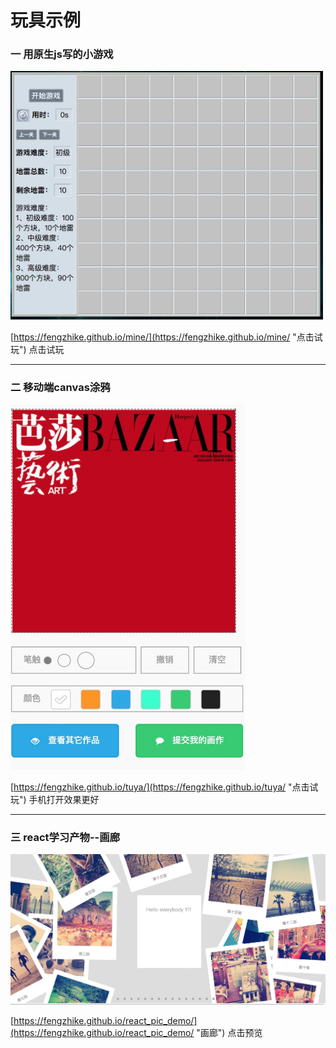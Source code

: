# 玩具示例

### 一 用原生js写的小游戏

<img src="./img/mine.jpg" width="500" />

[https://fengzhike.github.io/mine/](https://fengzhike.github.io/mine/ "点击试玩") 点击试玩

---

### 二 移动端canvas涂鸦

<img src="./img/tuya.jpg" width="375" />

[https://fengzhike.github.io/tuya/](https://fengzhike.github.io/tuya/ "点击试玩") 手机打开效果更好

---

### 三 react学习产物--画廊

<img src="./img/react-pic.jpg" width="600" />

[https://fengzhike.github.io/react_pic_demo/](https://fengzhike.github.io/react_pic_demo/ "画廊") 点击预览
